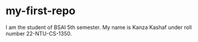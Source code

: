 # my-first-repo
I am the student of BSAI 5th semester. My name is Kanza Kashaf under roll number 22-NTU-CS-1350.